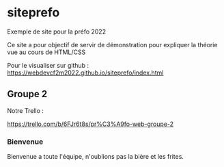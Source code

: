 # siteprefo

Exemple de site pour la préfo 2022

Ce site a pour objectif de servir de démonstration pour expliquer la théorie vue au cours de HTML/CSS

Pour le visualiser sur github : https://webdevcf2m2022.github.io/siteprefo/index.html

## Groupe 2

Notre Trello :

https://trello.com/b/6FJr6t8s/pr%C3%A9fo-web-groupe-2

### Bienvenue

Bienvenue a toute l'équipe, n'oublions pas la bière et les frites.
